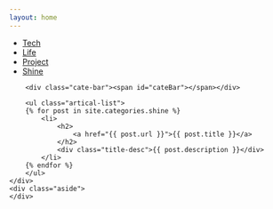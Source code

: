 ```yaml
---
layout: home
---
```


<div class="index-content shine">
    <div class="section">
        <ul class="artical-cate">
           <li class="on"><a href="/blog"><span>Tech</span></a></li>
            <li><a href="/blog/life"><span>Life</span></a></li>
            <li><a href="/blog/project"><span>Project</span></a></li>
            <li><a href="/blog/shine"><span>Shine</span></a></li>
        </ul>

        <div class="cate-bar"><span id="cateBar"></span></div>

        <ul class="artical-list">
        {% for post in site.categories.shine %}
            <li>
                <h2>
                    <a href="{{ post.url }}">{{ post.title }}</a>
                </h2>
                <div class="title-desc">{{ post.description }}</div>
            </li>
        {% endfor %}
        </ul>
    </div>
    <div class="aside">
    </div>
</div>
